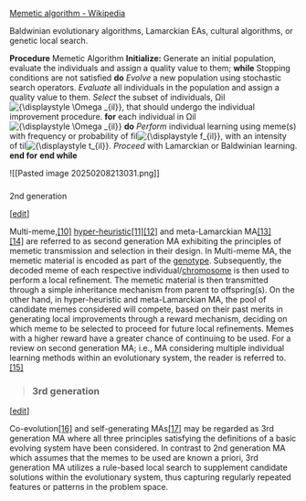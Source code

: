 
[Memetic algorithm - Wikipedia](https://en.wikipedia.org/wiki/Memetic_algorithm)


Baldwinian evolutionary algorithms, Lamarckian EAs, cultural algorithms, or genetic local search.


   **Procedure** Memetic Algorithm
   **Initialize:** Generate an initial population, evaluate the individuals and assign a quality value to them;
   **while** Stopping conditions are not satisfied **do**
       _Evolve_ a new population using stochastic search operators.
       _Evaluate_ all individuals in the population and assign a quality value to them.
       _Select_ the subset of individuals, Ωil![{\displaystyle \Omega _{il}}](https://wikimedia.org/api/rest_v1/media/math/render/svg/69f3721bfdbe134b91e89acfa6c774931c892f41), that should undergo the individual improvement procedure.
       **for** each individual in Ωil![{\displaystyle \Omega _{il}}](https://wikimedia.org/api/rest_v1/media/math/render/svg/69f3721bfdbe134b91e89acfa6c774931c892f41) **do**
           _Perform_ individual learning using meme(s) with frequency or probability of fil![{\displaystyle f_{il}}](https://wikimedia.org/api/rest_v1/media/math/render/svg/5bcb6b7b25d416f0bfc501273503a89e41d1e10a), with an intensity of til![{\displaystyle t_{il}}](https://wikimedia.org/api/rest_v1/media/math/render/svg/b28ba76c20eb6f9e8ef2548b4f472b6dc9ff3a91).
           _Proceed_ with Lamarckian or Baldwinian learning.
       **end for**
   **end while**


![[Pasted image 20250208213031.png]]

> ###   
2nd generation

[[edit](https://en.wikipedia.org/w/index.php?title=Memetic_algorithm&action=edit&section=5 "Edit section: 2nd generation")]

Multi-meme,[[10]](https://en.wikipedia.org/wiki/Memetic_algorithm#cite_note-krasnogor1999cga-10) [hyper-heuristic](https://en.wikipedia.org/wiki/Hyper-heuristic "Hyper-heuristic")[[11]](https://en.wikipedia.org/wiki/Memetic_algorithm#cite_note-kendall2002cfa-11)[[12]](https://en.wikipedia.org/wiki/Memetic_algorithm#cite_note-burke2013-12) and meta-Lamarckian MA[[13]](https://en.wikipedia.org/wiki/Memetic_algorithm#cite_note-ong2004mll-13)[[14]](https://en.wikipedia.org/wiki/Memetic_algorithm#cite_note-:0-14) are referred to as second generation MA exhibiting the principles of memetic transmission and selection in their design. In Multi-meme MA, the memetic material is encoded as part of the [genotype](https://en.wikipedia.org/wiki/Genotype "Genotype"). Subsequently, the decoded meme of each respective individual/[chromosome](https://en.wikipedia.org/wiki/Chromosome "Chromosome") is then used to perform a local refinement. The memetic material is then transmitted through a simple inheritance mechanism from parent to offspring(s). On the other hand, in hyper-heuristic and meta-Lamarckian MA, the pool of candidate memes considered will compete, based on their past merits in generating local improvements through a reward mechanism, deciding on which meme to be selected to proceed for future local refinements. Memes with a higher reward have a greater chance of continuing to be used. For a review on second generation MA; i.e., MA considering multiple individual learning methods within an evolutionary system, the reader is referred to.[[15]](https://en.wikipedia.org/wiki/Memetic_algorithm#cite_note-ong2006cam-15)





> ### 3rd generation

[[edit](https://en.wikipedia.org/w/index.php?title=Memetic_algorithm&action=edit&section=6 "Edit section: 3rd generation")]

Co-evolution[[16]](https://en.wikipedia.org/wiki/Memetic_algorithm#cite_note-smith2007cma-16) and self-generating MAs[[17]](https://en.wikipedia.org/wiki/Memetic_algorithm#cite_note-krasnogor2002ttm-17) may be regarded as 3rd generation MA where all three principles satisfying the definitions of a basic evolving system have been considered. In contrast to 2nd generation MA which assumes that the memes to be used are known a priori, 3rd generation MA utilizes a rule-based local search to supplement candidate solutions within the evolutionary system, thus capturing regularly repeated features or patterns in the problem space.